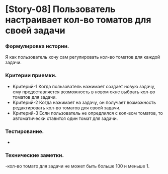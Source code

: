# [Story-08] Пользователь настраивает кол-во томатов для своей задачи
### Формулировка истории.
Я как пользователь хочу сам регулировать кол-во томатов для каждой задачи.

### Критерии приемки.
- Критерий-1 Когда пользователь нажимает создает новую задачу, ему предоставляется возможность в новом окне выбрать кол-во томатов для задачи.
- Критерий-2 Когда нажимает на задачу, он получает возможность редактировать кол-во томатов для своей задачи.
- Критерий-3 Если пользователь не опредлился с кол-вом томатов, то автоматически ставится один томат для задачи.

### Тестирование.
-

### Технические заметки.
-кол-во томато для задачи не может быть больше 100 и меньше 1.
